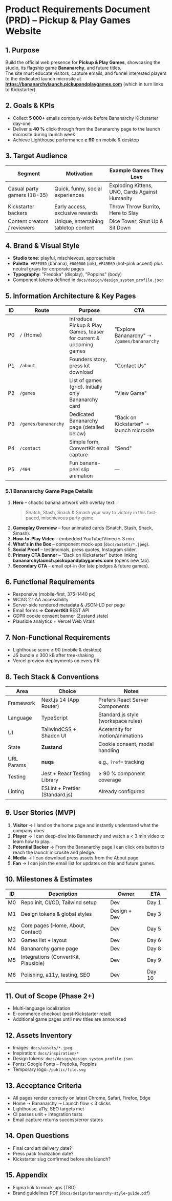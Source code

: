 # Product Requirements Document (PRD) – Pickup & Play Games Website

## 1. Purpose

Build the official web presence for **Pickup & Play Games**, showcasing the studio, its flagship game **Bananarchy**, and future titles.  
The site must educate visitors, capture emails, and funnel interested players to the dedicated launch microsite at **https://bananarchylaunch.pickupandplaygames.com** (which in turn links to Kickstarter).

## 2. Goals & KPIs

- Collect **5 000+** emails company-wide before Bananarchy Kickstarter day-one
- Deliver **≥ 40 %** click-through from the Bananarchy page to the launch microsite during launch week
- Achieve Lighthouse performance **≥ 90** on mobile & desktop

## 3. Target Audience

| Segment                      | Motivation                            | Example Games They Love                        |
| ---------------------------- | ------------------------------------- | ---------------------------------------------- |
| Casual party gamers (18-35)  | Quick, funny, social experiences      | Exploding Kittens, UNO, Cards Against Humanity |
| Kickstarter backers          | Early access, exclusive rewards       | Throw Throw Burrito, Here to Slay              |
| Content creators / reviewers | Unique, entertaining tabletop content | Dice Tower, Shut Up & Sit Down                 |

## 4. Brand & Visual Style

- **Studio tone**: playful, mischievous, approachable
- **Palette**: `#FFE85D` (banana), `#000000` (ink), `#F45B69` (hot-pink accent) plus neutral grays for corporate pages
- **Typography**: "Fredoka" (display), "Poppins" (body)
- Component tokens defined in `docs/design/design_system_profile.json`

## 5. Information Architecture & Key Pages

| ID  | Route               | Purpose                                                            | CTA                                        |
| --- | ------------------- | ------------------------------------------------------------------ | ------------------------------------------ |
| P0  | `/` (Home)          | Introduce Pickup & Play Games, teaser for current & upcoming games | "Explore Bananarchy" ➝ `/games/bananarchy` |
| P1  | `/about`            | Founders story, press kit download                                 | "Contact Us"                               |
| P2  | `/games`            | List of games (grid). Initially only Bananarchy card               | "View Game"                                |
| P3  | `/games/bananarchy` | Dedicated Bananarchy page (detailed below)                         | "Back on Kickstarter" ➝ launch microsite   |
| P4  | `/contact`          | Simple form, ConvertKit email capture                              | "Send"                                     |
| P5  | `/404`              | Fun banana-peel slip animation                                     | —                                          |

### 5.1 Bananarchy Game Page Details

1. **Hero** – chaotic banana artwork with overlay text:
   > Snatch, Stash, Snack & Smash your way to victory in this fast-paced, mischievous party game.
2. **Gameplay Overview** – four animated cards (Snatch, Stash, Snack, Smash).
3. **How-to-Play Video** – embedded YouTube/Vimeo ≤ 3 min.
4. **What's in the Box** – component mock-ups (`docs/assets/*.jpeg`).
5. **Social Proof** – testimonials, press quotes, Instagram slider.
6. **Primary CTA Banner** – "Back on Kickstarter" button linking **bananarchylaunch.pickupandplaygames.com** (opens new tab).
7. **Secondary CTA** – email opt-in (for late pledges & future games).

## 6. Functional Requirements

- Responsive (mobile-first, 375-1440 px)
- WCAG 2.1 AA accessibility
- Server-side rendered metadata & JSON-LD per page
- Email forms ⇒ **ConvertKit** REST API
- GDPR cookie consent banner (Zustand state)
- Plausible analytics + Vercel Web Vitals

## 7. Non-Functional Requirements

- Lighthouse score ≥ 90 (mobile & desktop)
- JS bundle ≤ 300 kB after tree-shaking
- Vercel preview deployments on every PR

## 8. Tech Stack & Conventions

| Area       | Choice                          | Notes                               |
| ---------- | ------------------------------- | ----------------------------------- |
| Framework  | Next.js 14 (App Router)         | Prefers React Server Components     |
| Language   | TypeScript                      | Standard.js style (workspace rules) |
| UI         | TailwindCSS + Shadcn UI         | Aceternity for motion/animations    |
| State      | **Zustand**                     | Cookie consent, modal handling      |
| URL Params | **nuqs**                        | e.g., `?ref=` tracking              |
| Testing    | Jest + React Testing Library    | ≥ 90 % component coverage           |
| Linting    | ESLint + Prettier (Standard.js) | Already configured                  |

## 9. User Stories (MVP)

1. **Visitor** → I land on the home page and instantly understand what the company does.
2. **Player** → I can deep-dive into Bananarchy and watch a < 3 min video to learn how to play.
3. **Potential Backer** → From the Bananarchy page I can click one button to reach the launch microsite and pledge.
4. **Media** → I can download press assets from the About page.
5. **Fan** → I can join the email list for updates on this and future games.

## 10. Milestones & Estimates

| ID  | Description                          | Owner        | ETA    |
| --- | ------------------------------------ | ------------ | ------ |
| M0  | Repo init, CI/CD, Tailwind setup     | Dev          | Day 1  |
| M1  | Design tokens & global styles        | Design + Dev | Day 3  |
| M2  | Core pages (Home, About, Contact)    | Dev          | Day 5  |
| M3  | Games list + layout                  | Dev          | Day 6  |
| M4  | Bananarchy game page                 | Dev          | Day 8  |
| M5  | Integrations (ConvertKit, Plausible) | Dev          | Day 9  |
| M6  | Polishing, a11y, testing, SEO        | Dev          | Day 10 |

## 11. Out of Scope (Phase 2+)

- Multi-language localization
- E-commerce checkout (post-Kickstarter retail)
- Additional game pages until new titles are announced

## 12. Assets Inventory

- Images: `docs/assets/*.jpeg`
- Inspiration: `docs/inspiration/*`
- Design tokens: `docs/design/design_system_profile.json`
- Fonts: Google Fonts – Fredoka, Poppins
- Temporary logo: `/public/file.svg`

## 13. Acceptance Criteria

- All pages render correctly on latest Chrome, Safari, Firefox, Edge
- Home ➝ Bananarchy ➝ Launch flow < 3 clicks
- Lighthouse, a11y, SEO targets met
- CI passes unit + integration tests
- Email capture returns success/error states

## 14. Open Questions

- Final card art delivery date?
- Press pack finalization date?
- Kickstarter slug confirmed before site launch?

## 15. Appendix

- Figma link to mock-ups (TBD)
- Brand guidelines PDF (`docs/design/bananarchy-style-guide.pdf`)
